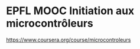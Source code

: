 
**EPFL MOOC Initiation aux microcontrôleurs**
=============================================


<https://www.coursera.org/course/microcontroleurs>

